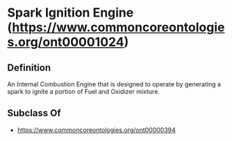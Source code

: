 # Spark Ignition Engine (https://www.commoncoreontologies.org/ont00001024)

## Definition
An Internal Combustion Engine that is designed to operate by generating a spark to ignite a portion of Fuel and Oxidizer mixture.

## Subclass Of
- https://www.commoncoreontologies.org/ont00000394

